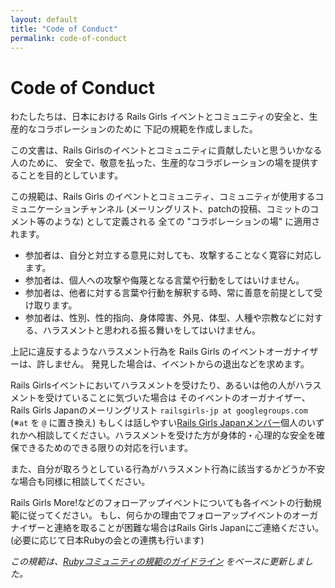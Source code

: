 ```yaml
---
layout: default
title: "Code of Conduct"
permalink: code-of-conduct
---
```


# Code of Conduct

わたしたちは、日本における Rails Girls イベントとコミュニティの安全と、生産的なコラボレーションのために
下記の規範を作成しました。

この文書は、Rails Girlsのイベントとコミュニティに貢献したいと思ういかなる人のために、
安全で、敬意を払った、生産的なコラボレーションの場を提供することを目的としています。

この規範は、Rails Girls のイベントとコミュニティ、コミュニティが使用するコミュニケーションチャンネル
(メーリングリスト、patchの投稿、コミットのコメント等のような) として定義される
全ての "コラボレーションの場" に適用されます。

* 参加者は、自分と対立する意見に対しても、攻撃することなく寛容に対応します。
* 参加者は、個人への攻撃や侮蔑となる言葉や行動をしてはいけません。
* 参加者は、他者に対する言葉や行動を解釈する時、常に善意を前提として受け取ります。
* 参加者は、性別、性的指向、身体障害、外見、体型、人種や宗教などに対する、ハラスメントと思われる振る舞いをしてはいけません。

上記に違反するようなハラスメント行為を Rails Girls のイベントオーガナイザーは、許しません。
発見した場合は、イベントからの退出などを求めます。

Rails Girlsイベントにおいてハラスメントを受けたり、あるいは他の人がハラスメントを受けていることに気づいた場合は
そのイベントのオーガナイザー、Rails Girls Japanのメーリングリスト `railsgirls-jp at googlegroups.com` (※` at ` を `@` に置き換え) もしくは話しやすい[Rails Girls Japanメンバー](/about#%E3%83%A1%E3%83%B3%E3%83%90%E3%83%BC)個人のいずれかへ相談してください。ハラスメントを受けた方が身体的・心理的な安全を確保できるためのできる限りの対応を行います。

また、自分が取ろうとしている行為がハラスメント行為に該当するかどうか不安な場合も同様に相談してください。

Rails Girls More!などのフォローアップイベントについても各イベントの行動規範に従ってください。
もし、何らかの理由でフォローアップイベントのオーガナイザーと連絡を取ることが困難な場合はRails Girls Japanにご連絡ください。
(必要に応じて日本Rubyの会との連携も行います)

*この規範は、[Rubyコミュニティの規範のガイドライン](https://www.ruby-lang.org/en/conduct/) をベースに更新しました。*
